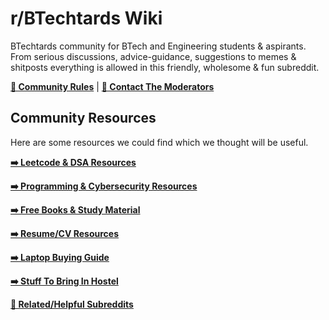 # r/BTechtards Wiki

BTechtards community for BTech and Engineering students & aspirants. From serious discussions, advice-guidance, suggestions to memes & shitposts everything is allowed in this friendly, wholesome & fun subreddit.


[**📃 Community Rules**](https://www.reddit.com/r/Btechtards/wiki/rules/) | [**📨 Contact The Moderators**](https://www.reddit.com/message/compose?to=/r/Btechtards) 


## Community Resources 

Here are some resources we could find which we thought will be useful.

[**➡️ Leetcode & DSA Resources**](https://reddit.com/r/BTechtards/wiki/resources/dsa/)

[**➡️ Programming & Cybersecurity Resources**](https://reddit.com/r/BTechtards/wiki/resources/programming/)

[**➡️ Free Books & Study Material**](https://reddit.com/r/BTechtards/wiki/resources/books/)

[**➡️ Resume/CV Resources**](https://reddit.com/r/BTechtards/wiki/resources/resume/)

[**➡️ Laptop Buying Guide**](https://www.reddit.com/r/Btechtards/comments/14u05td/laptop_buying_guide_high_effort/?utm_source=share&utm_medium=web2x&context=3)

[**➡️ Stuff To Bring In Hostel**](https://www.reddit.com/r/Btechtards/comments/y2ze0m/comment/is5mtwv/?utm_source=share&utm_medium=web2x&context=3)

[**📃 Related/Helpful Subreddits**](https://reddit.com/r/BTechtards/wiki/resources/subreddits/)
